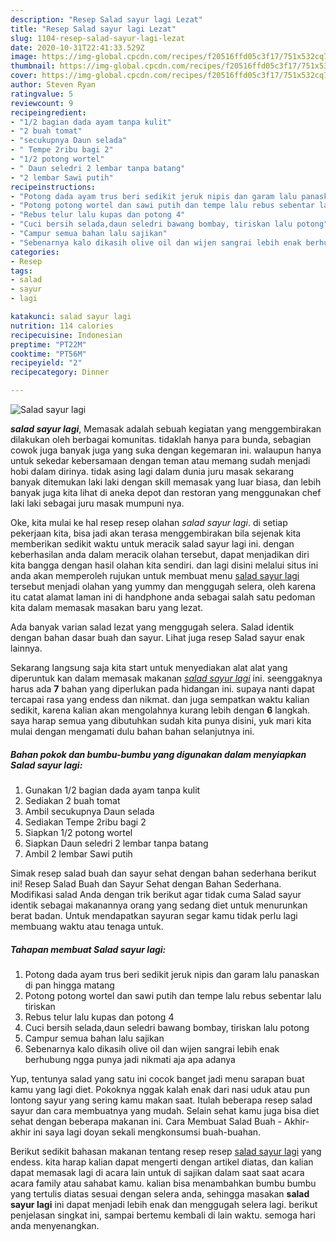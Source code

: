 ```yaml
---
description: "Resep Salad sayur lagi Lezat"
title: "Resep Salad sayur lagi Lezat"
slug: 1104-resep-salad-sayur-lagi-lezat
date: 2020-10-31T22:41:33.529Z
image: https://img-global.cpcdn.com/recipes/f20516ffd05c3f17/751x532cq70/salad-sayur-lagi-foto-resep-utama.jpg
thumbnail: https://img-global.cpcdn.com/recipes/f20516ffd05c3f17/751x532cq70/salad-sayur-lagi-foto-resep-utama.jpg
cover: https://img-global.cpcdn.com/recipes/f20516ffd05c3f17/751x532cq70/salad-sayur-lagi-foto-resep-utama.jpg
author: Steven Ryan
ratingvalue: 5
reviewcount: 9
recipeingredient:
- "1/2 bagian dada ayam tanpa kulit"
- "2 buah tomat"
- "secukupnya Daun selada"
- " Tempe 2ribu bagi 2"
- "1/2 potong wortel"
- " Daun seledri 2 lembar tanpa batang"
- "2 lembar Sawi putih"
recipeinstructions:
- "Potong dada ayam trus beri sedikit jeruk nipis dan garam lalu panaskan di pan hingga matang"
- "Potong potong wortel dan sawi putih dan tempe lalu rebus sebentar lalu tiriskan"
- "Rebus telur lalu kupas dan potong 4"
- "Cuci bersih selada,daun seledri bawang bombay, tiriskan lalu potong"
- "Campur semua bahan lalu sajikan"
- "Sebenarnya kalo dikasih olive oil dan wijen sangrai lebih enak berhubung ngga punya jadi nikmati aja apa adanya"
categories:
- Resep
tags:
- salad
- sayur
- lagi

katakunci: salad sayur lagi 
nutrition: 114 calories
recipecuisine: Indonesian
preptime: "PT22M"
cooktime: "PT56M"
recipeyield: "2"
recipecategory: Dinner

---
```



![Salad sayur lagi](https://img-global.cpcdn.com/recipes/f20516ffd05c3f17/751x532cq70/salad-sayur-lagi-foto-resep-utama.jpg)

<b><i>salad sayur lagi</i></b>, Memasak adalah sebuah kegiatan yang menggembirakan dilakukan oleh berbagai komunitas. tidaklah hanya para bunda, sebagian cowok juga banyak juga yang suka dengan kegemaran ini. walaupun hanya untuk sekedar kebersamaan dengan teman atau memang sudah menjadi hobi dalam dirinya. tidak asing lagi dalam dunia juru masak sekarang banyak ditemukan laki laki dengan skill memasak yang luar biasa, dan lebih banyak juga kita lihat di aneka depot dan restoran yang menggunakan chef laki laki sebagai juru masak mumpuni nya.

Oke, kita mulai ke hal resep resep olahan <i>salad sayur lagi</i>. di setiap pekerjaan kita, bisa jadi akan terasa menggembirakan bila sejenak kita memberikan sedikit waktu untuk meracik salad sayur lagi ini. dengan keberhasilan anda dalam meracik olahan tersebut, dapat menjadikan diri kita bangga dengan hasil olahan kita sendiri. dan lagi disini melalui situs ini anda akan memperoleh rujukan untuk membuat menu <u>salad sayur lagi</u> tersebut menjadi olahan yang yummy dan menggugah selera, oleh karena itu catat alamat laman ini di handphone anda sebagai salah satu pedoman kita dalam memasak masakan baru yang lezat.

Ada banyak varian salad lezat yang menggugah selera. Salad identik dengan bahan dasar buah dan sayur. Lihat juga resep Salad sayur enak lainnya.


Sekarang langsung saja kita start untuk menyediakan alat alat yang diperuntuk kan dalam memasak makanan <u><i>salad sayur lagi</i></u> ini. seenggaknya harus ada <b>7</b> bahan yang diperlukan pada hidangan ini. supaya nanti dapat tercapai rasa yang endess dan nikmat. dan juga sempatkan waktu kalian sedikit, karena kalian akan mengolahnya kurang lebih dengan <b>6</b> langkah. saya harap semua yang dibutuhkan sudah kita punya disini, yuk mari kita mulai dengan mengamati dulu bahan bahan selanjutnya ini.

<!--inarticleads1-->

##### Bahan pokok dan bumbu-bumbu yang digunakan dalam menyiapkan Salad sayur lagi:

1. Gunakan 1/2 bagian dada ayam tanpa kulit
1. Sediakan 2 buah tomat
1. Ambil secukupnya Daun selada
1. Sediakan  Tempe 2ribu bagi 2
1. Siapkan 1/2 potong wortel
1. Siapkan  Daun seledri 2 lembar tanpa batang
1. Ambil 2 lembar Sawi putih


Simak resep salad buah dan sayur sehat dengan bahan sederhana berikut ini! Resep Salad Buah dan Sayur Sehat dengan Bahan Sederhana. Modifikasi salad Anda dengan trik berikut agar tidak cuma Salad sayur identik sebagai makanannya orang yang sedang diet untuk menurunkan berat badan. Untuk mendapatkan sayuran segar kamu tidak perlu lagi membuang waktu atau tenaga untuk. 

<!--inarticleads2-->

##### Tahapan membuat Salad sayur lagi:

1. Potong dada ayam trus beri sedikit jeruk nipis dan garam lalu panaskan di pan hingga matang
1. Potong potong wortel dan sawi putih dan tempe lalu rebus sebentar lalu tiriskan
1. Rebus telur lalu kupas dan potong 4
1. Cuci bersih selada,daun seledri bawang bombay, tiriskan lalu potong
1. Campur semua bahan lalu sajikan
1. Sebenarnya kalo dikasih olive oil dan wijen sangrai lebih enak berhubung ngga punya jadi nikmati aja apa adanya


Yup, tentunya salad yang satu ini cocok banget jadi menu sarapan buat kamu yang lagi diet. Pokoknya nggak kalah enak dari nasi uduk atau pun lontong sayur yang sering kamu makan saat. Itulah beberapa resep salad sayur dan cara membuatnya yang mudah. Selain sehat kamu juga bisa diet sehat dengan beberapa makanan ini. Cara Membuat Salad Buah - Akhir-akhir ini saya lagi doyan sekali mengkonsumsi buah-buahan. 

Berikut sedikit bahasan makanan tentang resep resep <u>salad sayur lagi</u> yang endess. kita harap kalian dapat mengerti dengan artikel diatas, dan kalian dapat memasak lagi di acara lain untuk di sajikan dalam saat saat acara acara family atau sahabat kamu. kalian bisa menambahkan bumbu bumbu yang tertulis diatas sesuai dengan selera anda, sehingga masakan <b>salad sayur lagi</b> ini dapat menjadi lebih enak dan menggugah selera lagi. berikut penjelasan singkat ini, sampai bertemu kembali di lain waktu. semoga hari anda menyenangkan.
